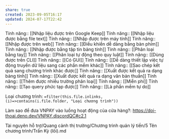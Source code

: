 ```yaml
---
share: true
created: 2023-09-05T16:17
updated: 2024-07-17T22:42
---
```

Tính năng:: [[Nhập liệu được trên Google Keep]]
Tính năng:: [[Nhập liệu được bằng file text]]
Tính năng:: [[Nhập được trên máy tính]]
Tính năng:: [[Nhập được trên web]]
Tính năng:: [[Điều khiển dễ dàng bằng bàn phím]]
Tính năng:: [[Nhập được bằng tập tin bảng tính]]
Tính năng:: [[Phân loại bằng tay]]
Tính năng:: [[Phân loại tự động theo quy luật]]
Tính năng:: [[Dùng được trên CLI]]
Tính năng:: [[Có GUI]]
Tính năng:: [[Dễ dàng thiết lập việc tự động truyền dữ liệu sang các phần mềm khác]]
Tính năng:: [[Sao chép kết quả sang chương trình khác được]]
Tính năng:: [[Xuất được kết quả ra dạng bảng tính]]
Tính năng:: [[Xuất được kết quả ra dạng văn bản thuần]]
Tính năng:: [[Thêm được nhiều trường phân loại]]
Tính năng:: [[Miễn phí]]
Tính năng:: [[Tạo query phức tạp được]]
Tính năng:: [[Là phần mềm tự do]]

Loại chương trình: `=filter(this.file.inlinks, (i)=>contains(i.file.folder, "Loại chương trình"))`

Làm sao để đưa VNPAY vào luồng hoạt động của cửa hàng?: https://doi-thoai.deno.dev/VNPAY.discordQC#c2.1

Tài nguyên hỗ trợ/Quang cảnh thị trường/Chương trình quản lý tiền/5 Tên chương trình/Trấn Kỳ (lõi).md
